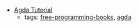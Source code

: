 * [Agda Tutorial](http://people.inf.elte.hu/divip/AgdaTutorial/Index.html)
    * tags: [free-programming-books](../tags/free-programming-books.md), [agda](../tags/agda.md)
